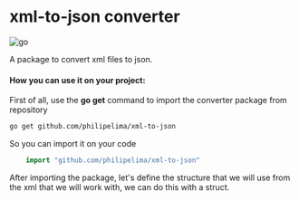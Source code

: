 # xml-to-json converter

![go](https://img.shields.io/static/v1?label=Golang&labelColor=07a0f8&message=1.19.5&color=000000&logo=go&logoColor=ffffff&style=flat-square)

A package to convert xml files to json. 

#### How you can use it on your project:

First of all, use the  **go get** command to import the converter package from repository

```bash
go get github.com/philipelima/xml-to-json
```

So you can import it on your code

```go
    import "github.com/philipelima/xml-to-json"
```


After importing the package, let's define the structure that we will use from the xml that we will work with, we can do this with a struct.